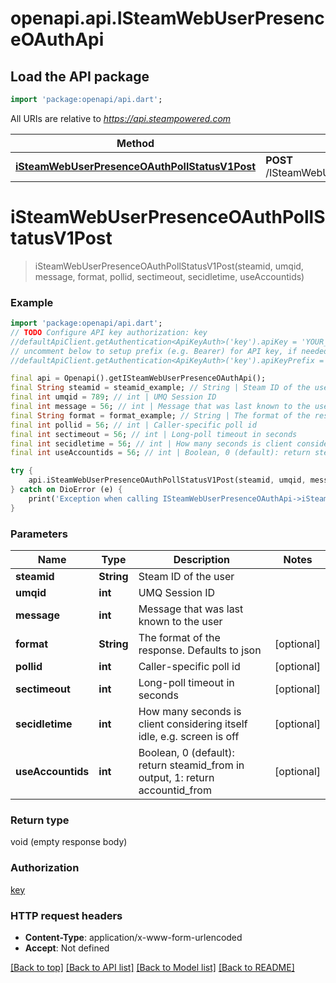 # openapi.api.ISteamWebUserPresenceOAuthApi

## Load the API package
```dart
import 'package:openapi/api.dart';
```

All URIs are relative to *https://api.steampowered.com*

Method | HTTP request | Description
------------- | ------------- | -------------
[**iSteamWebUserPresenceOAuthPollStatusV1Post**](ISteamWebUserPresenceOAuthApi.md#isteamwebuserpresenceoauthpollstatusv1post) | **POST** /ISteamWebUserPresenceOAuth/PollStatus/v1 | 


# **iSteamWebUserPresenceOAuthPollStatusV1Post**
> iSteamWebUserPresenceOAuthPollStatusV1Post(steamid, umqid, message, format, pollid, sectimeout, secidletime, useAccountids)



### Example
```dart
import 'package:openapi/api.dart';
// TODO Configure API key authorization: key
//defaultApiClient.getAuthentication<ApiKeyAuth>('key').apiKey = 'YOUR_API_KEY';
// uncomment below to setup prefix (e.g. Bearer) for API key, if needed
//defaultApiClient.getAuthentication<ApiKeyAuth>('key').apiKeyPrefix = 'Bearer';

final api = Openapi().getISteamWebUserPresenceOAuthApi();
final String steamid = steamid_example; // String | Steam ID of the user
final int umqid = 789; // int | UMQ Session ID
final int message = 56; // int | Message that was last known to the user
final String format = format_example; // String | The format of the response. Defaults to json
final int pollid = 56; // int | Caller-specific poll id
final int sectimeout = 56; // int | Long-poll timeout in seconds
final int secidletime = 56; // int | How many seconds is client considering itself idle, e.g. screen is off
final int useAccountids = 56; // int | Boolean, 0 (default): return steamid_from in output, 1: return accountid_from

try {
    api.iSteamWebUserPresenceOAuthPollStatusV1Post(steamid, umqid, message, format, pollid, sectimeout, secidletime, useAccountids);
} catch on DioError (e) {
    print('Exception when calling ISteamWebUserPresenceOAuthApi->iSteamWebUserPresenceOAuthPollStatusV1Post: $e\n');
}
```

### Parameters

Name | Type | Description  | Notes
------------- | ------------- | ------------- | -------------
 **steamid** | **String**| Steam ID of the user | 
 **umqid** | **int**| UMQ Session ID | 
 **message** | **int**| Message that was last known to the user | 
 **format** | **String**| The format of the response. Defaults to json | [optional] 
 **pollid** | **int**| Caller-specific poll id | [optional] 
 **sectimeout** | **int**| Long-poll timeout in seconds | [optional] 
 **secidletime** | **int**| How many seconds is client considering itself idle, e.g. screen is off | [optional] 
 **useAccountids** | **int**| Boolean, 0 (default): return steamid_from in output, 1: return accountid_from | [optional] 

### Return type

void (empty response body)

### Authorization

[key](../README.md#key)

### HTTP request headers

 - **Content-Type**: application/x-www-form-urlencoded
 - **Accept**: Not defined

[[Back to top]](#) [[Back to API list]](../README.md#documentation-for-api-endpoints) [[Back to Model list]](../README.md#documentation-for-models) [[Back to README]](../README.md)

